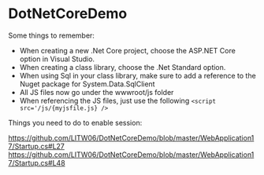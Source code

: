 # DotNetCoreDemo

Some things to remember:

* When creating a new .Net Core project, choose the ASP.NET Core option in Visual Studio. 
* When creating a class library, choose the .Net Standard option.
* When using Sql in your class library, make sure to add a reference to the Nuget package for System.Data.SqlClient
* All JS files now go under the wwwroot/js folder
* When referencing the JS files, just use the following `<script src='/js/{myjsfile.js} />`

Things you need to do to enable session:

https://github.com/LITW06/DotNetCoreDemo/blob/master/WebApplication17/Startup.cs#L27
https://github.com/LITW06/DotNetCoreDemo/blob/master/WebApplication17/Startup.cs#L48

